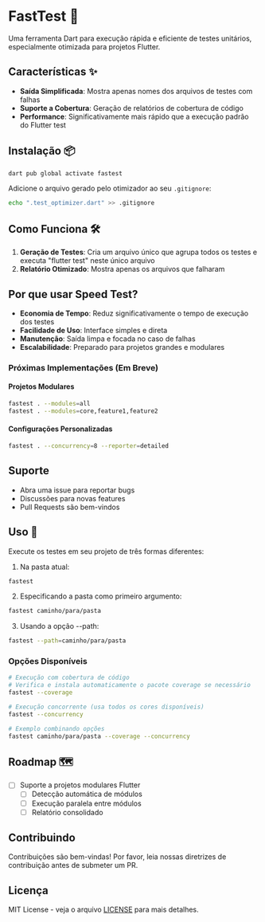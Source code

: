 # FastTest 🚀

Uma ferramenta Dart para execução rápida e eficiente de testes unitários, especialmente otimizada para projetos Flutter.

## Características ✨

- **Saída Simplificada**: Mostra apenas nomes dos arquivos de testes com falhas
- **Suporte a Cobertura**: Geração de relatórios de cobertura de código
- **Performance**: Significativamente mais rápido que a execução padrão do Flutter test

## Instalação 📦

```bash
dart pub global activate fastest
```

Adicione o arquivo gerado pelo otimizador ao seu `.gitignore`:
```bash
echo ".test_optimizer.dart" >> .gitignore
```

## Como Funciona 🛠

1. **Geração de Testes**: Cria um arquivo único que agrupa todos os testes e executa "flutter test" neste único arquivo
3. **Relatório Otimizado**: Mostra apenas os arquivos que falharam

## Por que usar Speed Test?

- **Economia de Tempo**: Reduz significativamente o tempo de execução dos testes
- **Facilidade de Uso**: Interface simples e direta
- **Manutenção**: Saída limpa e focada no caso de falhas
- **Escalabilidade**: Preparado para projetos grandes e modulares

### Próximas Implementações (Em Breve)

#### Projetos Modulares
```bash
fastest . --modules=all
fastest . --modules=core,feature1,feature2
```

#### Configurações Personalizadas
```bash
fastest . --concurrency=8 --reporter=detailed
```

## Suporte

- Abra uma issue para reportar bugs
- Discussões para novas features
- Pull Requests são bem-vindos


## Uso 🔧

Execute os testes em seu projeto de três formas diferentes:

1. Na pasta atual:
```bash
fastest
```

2. Especificando a pasta como primeiro argumento:
```bash
fastest caminho/para/pasta
```

3. Usando a opção --path:
```bash
fastest --path=caminho/para/pasta
```

### Opções Disponíveis

```bash
# Execução com cobertura de código
# Verifica e instala automaticamente o pacote coverage se necessário
fastest --coverage

# Execução concorrente (usa todos os cores disponíveis)
fastest --concurrency

# Exemplo combinando opções
fastest caminho/para/pasta --coverage --concurrency
```

## Roadmap 🗺

- [ ] Suporte a projetos modulares Flutter
  - [ ] Detecção automática de módulos
  - [ ] Execução paralela entre módulos
  - [ ] Relatório consolidado

## Contribuindo

Contribuições são bem-vindas! Por favor, leia nossas diretrizes de contribuição antes de submeter um PR.

## Licença

MIT License - veja o arquivo [LICENSE](LICENSE) para mais detalhes.